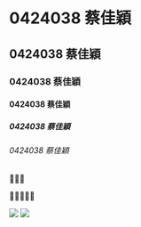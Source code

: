 # 0424038 蔡佳穎
## 0424038 蔡佳穎
### 0424038 蔡佳穎
#### 0424038 蔡佳穎
##### 0424038 蔡佳穎
###### 0424038 蔡佳穎


:dolphin::dolphin::dolphin:

:whale::whale::whale::whale::whale:

![](dog.jpg"柴犬")
![](dog1.jpg"柴柴")

